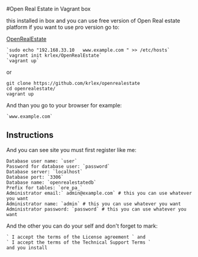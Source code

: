 #Open Real Estate in Vagrant box

this installed in box and you can use free version of Open Real estate platform
if you want to use pro version go to:

[OpenRealEstate](https://open-real-estate.info)

```
`sudo echo "192.168.33.10   www.example.com " >> /etc/hosts`
`vagrant init krlex/OpenRealEstate`
`vagrant up`
```
or
```
git clone https://github.com/krlex/openrealestate
cd openrealestate/
vagrant up
```
And than you go to your browser for example:

```
`www.example.com`
```
## Instructions

And you can see site you must first register like me:

```
Database user name: `user`
Password for database user: `password`
Database server: `localhost`
Database port: `3306`
Database name: `openrealestatedb`
Prefix for tables: `ore_pa_`
Administrator email:` admin@example.com` # this you can use whatever you want
Administrator name: `admin` # this you can use whatever you want
Administrator password: `password` # this you can use whatever you want
```
And the other you can do your self and don't forget to mark:
```
` I accept the terms of the License agreement ` and
` I accept the terms of the Technical Support Terms `
and you install
```
